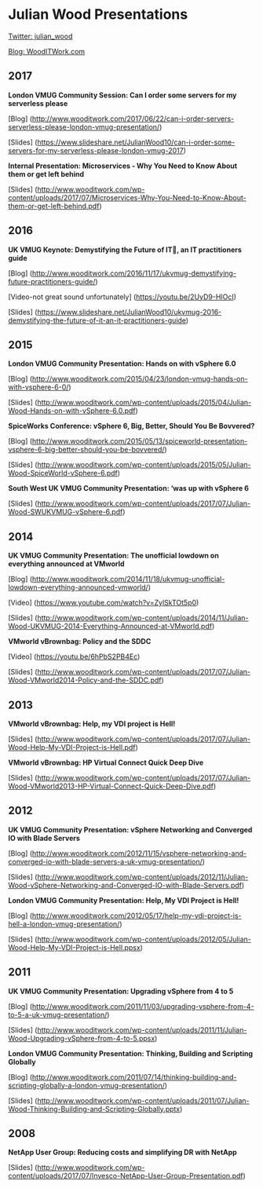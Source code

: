 
# Julian Wood Presentations

[Twitter:  julian_wood](https://twitter.com/julian_wood)

[Blog: WoodITWork.com](http://WoodITWork.com)

## 2017

**London VMUG Community Session: Can I order some servers for my serverless please**

[Blog] (http://www.wooditwork.com/2017/06/22/can-i-order-servers-serverless-please-london-vmug-presentation/)

[Slides] (https://www.slideshare.net/JulianWood10/can-i-order-some-servers-for-my-serverless-please-london-vmug-2017)

**Internal Presentation: Microservices - Why You Need to Know About them or get left behind**

[Slides] (http://www.wooditwork.com/wp-content/uploads/2017/07/Microservices-Why-You-Need-to-Know-About-them-or-get-left-behind.pdf)

## 2016

**UK VMUG Keynote: Demystifying the Future of IT, an IT practitioners guide**

[Blog] (http://www.wooditwork.com/2016/11/17/ukvmug-demystifying-future-practitioners-guide/)

[Video-not great sound unfortunately] (https://youtu.be/2UyD9-HIOcI)

[Slides] (https://www.slideshare.net/JulianWood10/ukvmug-2016-demystifying-the-future-of-it-an-it-practitioners-guide)

## 2015

**London VMUG Community Presentation: Hands on with vSphere 6.0**

[Blog] (http://www.wooditwork.com/2015/04/23/london-vmug-hands-on-with-vsphere-6-0/)

[Slides] (http://www.wooditwork.com/wp-content/uploads/2015/04/Julian-Wood-Hands-on-with-vSphere-6.0.pdf)

**SpiceWorks Conference: vSphere 6, Big, Better, Should You Be Bovvered?**

[Blog] (http://www.wooditwork.com/2015/05/13/spiceworld-presentation-vsphere-6-big-better-should-you-be-bovvered/)

[Slides] (http://www.wooditwork.com/wp-content/uploads/2015/05/Julian-Wood-SpiceWorld-vSphere-6.pdf)

**South West UK VMUG Community Presentation: ‘was up with vSphere 6**

[Slides] (http://www.wooditwork.com/wp-content/uploads/2017/07/Julian-Wood-SWUKVMUG-vSphere-6.pdf)

## 2014

**UK VMUG Community Presentation: The unofficial lowdown on everything announced at VMworld**

[Blog]
(http://www.wooditwork.com/2014/11/18/ukvmug-unofficial-lowdown-everything-announced-vmworld/)

[Video]
(https://www.youtube.com/watch?v=ZylSkTOt5p0)

[Slides] (http://www.wooditwork.com/wp-content/uploads/2014/11/Julian-Wood-UKVMUG-2014-Everything-Announced-at-VMworld.pdf)

**VMworld vBrownbag: Policy and the SDDC**

[Video]
(https://youtu.be/6hPbS2PB4Ec)

[Slides] (http://www.wooditwork.com/wp-content/uploads/2017/07/Julian-Wood-VMworld2014-Policy-and-the-SDDC.pdf)

## 2013

**VMworld vBrownbag: Help, my VDI project is Hell!**

[Slides] (http://www.wooditwork.com/wp-content/uploads/2017/07/Julian-Wood-Help-My-VDI-Project-is-Hell.pdf)

**VMworld vBrownbag: HP Virtual Connect Quick Deep Dive**

[Slides] (http://www.wooditwork.com/wp-content/uploads/2017/07/Julian-Wood-VMworld2013-HP-Virtual-Connect-Quick-Deep-Dive.pdf)

## 2012

**UK VMUG Community Presentation: vSphere Networking and Converged IO with Blade Servers**

[Blog]
(http://www.wooditwork.com/2012/11/15/vsphere-networking-and-converged-io-with-blade-servers-a-uk-vmug-presentation/)

[Slides] (http://www.wooditwork.com/wp-content/uploads/2012/11/Julian-Wood-vSphere-Networking-and-Converged-IO-with-Blade-Servers.pdf)

**London VMUG Community Presentation: Help, My VDI Project is Hell!**

[Blog]
(http://www.wooditwork.com/2012/05/17/help-my-vdi-project-is-hell-a-london-vmug-presentation/)

[Slides] (http://www.wooditwork.com/wp-content/uploads/2012/05/Julian-Wood-Help-My-VDI-Project-is-Hell.ppsx)

## 2011

**UK VMUG Community Presentation: Upgrading vSphere from 4 to 5**

[Blog]
(http://www.wooditwork.com/2011/11/03/upgrading-vsphere-from-4-to-5-a-uk-vmug-presentation/)

[Slides] (http://www.wooditwork.com/wp-content/uploads/2011/11/Julian-Wood-Upgrading-vSphere-from-4-to-5.ppsx)

**London VMUG Community Presentation: Thinking, Building and Scripting Globally**

[Blog]
(http://www.wooditwork.com/2011/07/14/thinking-building-and-scripting-globally-a-london-vmug-presentation/)

[Slides] (http://www.wooditwork.com/wp-content/uploads/2011/07/Julian-Wood-Thinking-Building-and-Scripting-Globally.pptx)

## 2008

**NetApp User Group: Reducing costs and simplifying DR with NetApp**

[Slides] (http://www.wooditwork.com/wp-content/uploads/2017/07/Invesco-NetApp-User-Group-Presentation.pdf)
